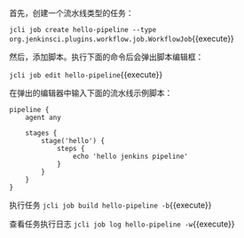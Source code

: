 首先，创建一个流水线类型的任务：

`jcli job create hello-pipeline --type org.jenkinsci.plugins.workflow.job.WorkflowJob`{{execute}}

然后，添加脚本。执行下面的命令后会弹出脚本编辑框：

`jcli job edit hello-pipeline`{{execute}}

在弹出的编辑器中输入下面的流水线示例脚本：

```
pipeline {
    agent any

    stages {
        stage('hello') {
            steps {
                echo 'hello jenkins pipeline'
            }
        }
    }
}
```

执行任务 `jcli job build hello-pipeline -b`{{execute}}

查看任务执行日志 `jcli job log hello-pipeline -w`{{execute}}
